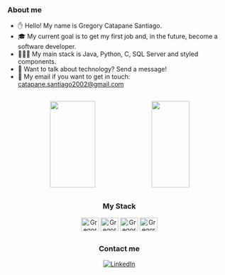 ### About me
- ✋ Hello! My name is Gregory Catapane Santiago.
- 🎓 My current goal is to get my first job and, in the future, become a software developer.
- 👨🏻‍💻 My main stack is Java, Python, C, SQL Server and styled components.
- 💭 Want to talk about technology? Send a message!
- 📧 My email if you want to get in touch: catapane.santiago2002@gmail.com

##

<div align='center'>
   <img width="45%" height="195px" src="https://github-readme-stats.vercel.app/api?username=osantiagoo02&show_icons=true&count_private=true&title_color=80F7D4&icon_color=9d00ff&text_color=c9d1d9&bg_color=0d1117&border_color=fff0" />
   <img width="41%" height="195px" src="https://github-readme-stats.vercel.app/api/top-langs/?username=osantiagoo02&layout=compact&title_color=80F7D4&text_color=fff&bg_color=0d1117&border_color=fff0" />
<div align='center'>
  
##
  
### My Stack
<div>
<img align="center" alt="Gregory-Java" height="30" width="40" src="https://cdn.jsdelivr.net/gh/devicons/devicon@latest/icons/java/java-plain.svg"/>
<img align="center" alt="Gregory-Python" height="30" width="40" src="https://cdn.jsdelivr.net/gh/devicons/devicon@latest/icons/python/python-original.svg"/>
<img align="center" alt="Gregory-SQL Server" height="30" width="40" src="https://cdn.jsdelivr.net/gh/devicons/devicon@latest/icons/microsoftsqlserver/microsoftsqlserver-original.svg"/>
<img align="center" alt="Gregory-C" height="30" width="40" src="https://cdn.jsdelivr.net/gh/devicons/devicon@latest/icons/c/c-original.svg"/>
</div>

##

### Contact me
[![LinkedIn](https://img.shields.io/badge/linkedin-%230077B5.svg?style=for-the-badge&logo=linkedin&logoColor=white)](https://www.linkedin.com/in/gregorycatapane/)
